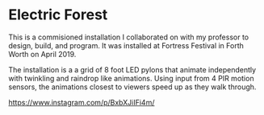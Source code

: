 # Electric Forest
This is a commisioned installation I collaborated on with my professor to design, build, and program. It was installed at Fortress Festival in Forth Worth on April 2019.

The installation is a a grid of 8 foot LED pylons that animate independently with twinkling and raindrop like animations. Using input from 4 PIR motion sensors, the animations closest to viewers speed up as they walk through.

https://www.instagram.com/p/BxbXJiIFi4m/
